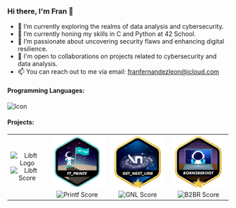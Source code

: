 ### Hi there, I'm Fran 👋

- 🔭 I’m currently exploring the realms of data analysis and cybersecurity.
- 🌱 I’m currently honing my skills in C and Python at 42 School.
- 👀 I’m passionate about uncovering security flaws and enhancing digital resilience.
- 💼 I'm open to collaborations on projects related to cybersecurity and data analysis.
- 📫 You can reach out to me via email: [franfernandezleon@icloud.com](mailto:franfernandezleon@icloud.com)

#### Programming Languages:

<img src="https://glot.io/static/img/c.svg?etag=ZaoLBh_p" alt="Icon" width="50">

#### Projects:

<table style="margin: auto;">
    <tr>
        <td style="text-align: center;">
            <img src="https://raw.githubusercontent.com/ayogun/42-project-badges/main/badges/libftm.png" alt="Libft Logo">
            <br>
            <img src="https://img.shields.io/badge/Score-125%2F100-brightgreen" alt="Libft Score">
        </td>

<td style="text-align: center;">
            <img src="https://raw.githubusercontent.com/mcombeau/mcombeau/main/42_badges/ft_printfe.png" alt="Printf Logo">
            <br>
            <img src="https://img.shields.io/badge/Score-100%2F100-brightgreen" alt="Printf Score">
        </td>

<td style="text-align: center;">
            <img src="https://raw.githubusercontent.com/mcombeau/mcombeau/main/42_badges/get_next_linem.png" alt="GNL Logo">
            <br>
            <img src="https://img.shields.io/badge/Score-125%2F100-brightgreen" alt="GNL Score">
        </td>

<td style="text-align: center;">
            <img src="https://raw.githubusercontent.com/mcombeau/mcombeau/main/42_badges/born2berootm.png" alt="B2BR Logo">
            <br>
            <img src="https://img.shields.io/badge/Score-125%2F100-brightgreen" alt="B2BR Score">
        </td>
    </tr>
</table>










